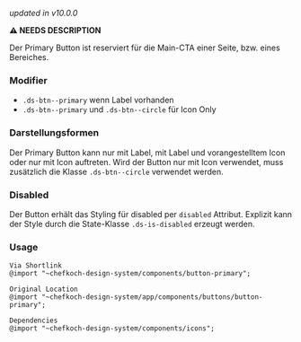 *updated in v10.0.0*

__⚠️ NEEDS DESCRIPTION__

Der Primary Button ist reserviert für die Main-CTA einer Seite, bzw. eines Bereiches.

### Modifier
* `.ds-btn--primary` wenn Label vorhanden
* `.ds-btn--primary` und `.ds-btn--circle` für Icon Only

### Darstellungsformen
Der Primary Button kann nur mit Label, mit Label und vorangestelltem Icon oder nur mit Icon auftreten. Wird der Button nur mit Icon verwendet, muss zusätzlich die Klasse `.ds-btn--circle` verwendet werden.

### Disabled
Der Button erhält das Styling für disabled per `disabled` Attribut. Explizit kann der Style durch die State-Klasse `.ds-is-disabled` erzeugt werden.

### Usage  
    
    Via Shortlink 
    @import "~chefkoch-design-system/components/button-primary";
    
    Original Location
    @import "~chefkoch-design-system/app/components/buttons/button-primary";

    Dependencies
    @import "~chefkoch-design-system/components/icons";
